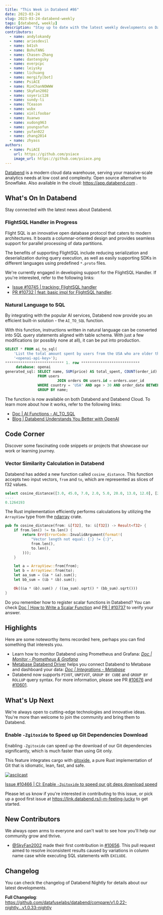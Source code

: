 ```yaml
---
title: "This Week in Databend #86"
date: 2023-03-24
slug: 2023-03-24-databend-weekly
tags: [databend, weekly]
description: "Stay up to date with the latest weekly developments on Databend!"
contributors:
  - name: andylokandy
  - name: ariesdevil
  - name: b41sh
  - name: BohuTANG
  - name: Chasen-Zhang
  - name: dantengsky
  - name: everpcpc
  - name: leiysky
  - name: lichuang
  - name: mergify[bot]
  - name: PsiACE
  - name: RinChanNOWWW
  - name: SkyFan2002
  - name: soyeric128
  - name: sundy-li
  - name: TCeason
  - name: wubx
  - name: xinlifoobar
  - name: Xuanwo
  - name: xudong963
  - name: youngsofun
  - name: yufan022
  - name: zhang2014
  - name: zhyass
authors:
  - name: PsiACE
    url: https://github.com/psiace
    image_url: https://github.com/psiace.png
---
```


[Databend](https://github.com/datafuselabs/databend) is a modern cloud data warehouse, serving your massive-scale analytics needs at low cost and complexity. Open source alternative to Snowflake. Also available in the cloud: <https://app.databend.com> .

## What's On In Databend

Stay connected with the latest news about Databend.

### FlightSQL Handler in Progress

Flight SQL is an innovative open database protocol that caters to modern architectures. It boasts a columnar-oriented design and provides seamless support for parallel processing of data partitions.

The benefits of supporting FlightSQL include reducing serialization and deserialization during query execution, as well as easily supporting SDKs in different languages using predefined `*.proto` files.

We're currently engaged in developing support for the FlightSQL Handler. If you're interested, refer to the following links:

- [Issue #10745 | tracking: FlightSQL handler](https://github.com/datafuselabs/databend/issues/10745)
- [PR #10732 | feat: basic impl for FlightSQL handler](https://github.com/datafuselabs/databend/pull/10732).

### Natural Language to SQL

By integrating with the popular AI services, Databend now provide you an efficient built-in solution - the `AI_TO_SQL` function.

With this function, instructions written in natural language can be converted into SQL query statements aligned with table schema. With just a few modifications (or possibly none at all), it can be put into production.

```sql
SELECT * FROM ai_to_sql(
    'List the total amount spent by users from the USA who are older than 30 years, grouped by their names, along with the number of orders they made in 2022',
    '<openai-api-key>');
*************************** 1. row ***************************
     database: openai
generated_sql: SELECT name, SUM(price) AS total_spent, COUNT(order_id) AS total_orders
               FROM users
                        JOIN orders ON users.id = orders.user_id
               WHERE country = 'USA' AND age > 30 AND order_date BETWEEN '2022-01-01' AND '2022-12-31'
               GROUP BY name;
```

The function is now available on both Databend and Databend Cloud. To learn more about how it works, refer to the following links:

- [Doc | AI Functions - AI_TO_SQL](https://databend.rs/doc/sql-functions/ai-functions/ai-to-sql)
- [Blog | Databend Understands You Better with OpenAI](https://databend.rs/blog/ai2sql)

## Code Corner

Discover some fascinating code snippets or projects that showcase our work or learning journey.

### Vector Similarity Calculation in Databend

Databend has added a new function called `cosine_distance`. This function accepts two input vectors, `from` and `to`, which are represented as slices of f32 values.

```sql
select cosine_distance([3.0, 45.0, 7.0, 2.0, 5.0, 20.0, 13.0, 12.0], [2.0, 54.0, 13.0, 15.0, 22.0, 34.0, 50.0, 1.0]) as sim
----
0.1264193
```

The Rust implementation efficiently performs calculations by utilizing the `ArrayView` type from the [ndarray](https://crates.io/crates/ndarray) crate.

```rust
pub fn cosine_distance(from: &[f32], to: &[f32]) -> Result<f32> {
    if from.len() != to.len() {
        return Err(ErrorCode::InvalidArgument(format!(
            "Vector length not equal: {:} != {:}",
            from.len(),
            to.len(),
        )));
    }

    let a = ArrayView::from(from);
    let b = ArrayView::from(to);
    let aa_sum = (&a * &a).sum();
    let bb_sum = (&b * &b).sum();

    Ok((&a * &b).sum() / ((aa_sum).sqrt() * (bb_sum).sqrt()))
}
```

Do you remember how to register scalar functions in Databend? You can check [Doc | How to Write a Scalar Function](https://databend.rs/doc/contributing/how-to-write-scalar-functions) and [PR | #10737](https://github.com/datafuselabs/databend/pull/10737) to verify your answer.

## Highlights

Here are some noteworthy items recorded here, perhaps you can find something that interests you.

- Learn how to monitor Databend using Prometheus and Grafana: *[Doc | Monitor - Prometheus & Grafana](https://databend.rs/doc/monitor/prometheus-and-granada)*
- [Metabase Databend Driver](https://github.com/databendcloud/metabase-databend-driver/releases/latest) helps you connect Databend to Metabase and dashboard your data: *[Doc | Integrations - Metabase](https://databend.rs/doc/integrations/gui-tool/metabase)*
- Databend now supports `PIVOT`, `UNPIVOT`, `GROUP BY CUBE` and `GROUP BY ROLLUP` query syntax. For more information, please see PR [#10676](https://github.com/datafuselabs/databend/pull/10676) and [#10601](https://github.com/datafuselabs/databend/pull/10601).

## What's Up Next

We're always open to cutting-edge technologies and innovative ideas. You're more than welcome to join the community and bring them to Databend.

### Enable `-Zgitoxide` to Speed up Git Dependencies Download

Enabling `-Zgitoxide` can speed up the download of our Git dependencies significantly, which is much faster than using Git only.

This feature integrates cargo with [gitoxide](https://github.com/Byron/gitoxide), a pure Rust implementation of Git that is idiomatic, lean, fast, and safe.

[![asciicast](https://asciinema.org/a/542159.svg)](https://asciinema.org/a/542159)

[Issue #10466 | CI: Enable `-Zgitoxide` to speed our git deps download speed](https://github.com/datafuselabs/databend/issues/10466)

Please let us know if you're interested in contributing to this issue, or pick up a good first issue at <https://link.databend.rs/i-m-feeling-lucky> to get started.

## New Contributors

We always open arms to everyone and can't wait to see how you'll help our community grow and thrive.

- [@SkyFan2002](https://github.com/SkyFan2002) made their first contribution in [#10656](https://github.com/datafuselabs/databend/pull/10656). This pull request aimed to resolve inconsistent results caused by variations in column name case while executing SQL statements with `EXCLUDE`.

## Changelog

You can check the changelog of Databend Nightly for details about our latest developments.

**Full Changelog**: <https://github.com/datafuselabs/databend/compare/v1.0.22-nightly...v1.0.33-nightly>
